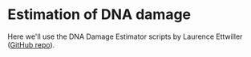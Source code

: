 Estimation of DNA damage
========================
Here we'll use the DNA Damage Estimator scripts by Laurence Ettwiller
([GitHub repo](https://github.com/Ettwiller/Damage-estimator)).
